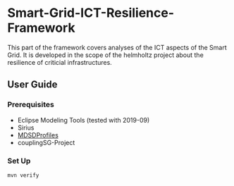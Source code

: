 # Smart-Grid-ICT-Resilience-Framework
This part of the framework covers analyses of the ICT aspects of the Smart Grid. It is developed in the scope of the helmholtz project about the resilience of criticial infrastructures.

## User Guide

### Prerequisites
* Eclipse Modeling Tools (tested with 2019-09)
* Sirius
* [MDSDProfiles](https://sdqweb.ipd.kit.edu/wiki/MDSDProfiles)
* couplingSG-Project


### Set Up
`mvn verify`
